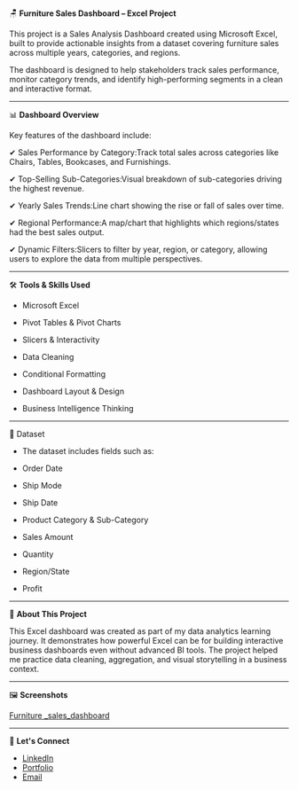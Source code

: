 🪑 **Furniture Sales Dashboard – Excel Project**

This project is a Sales Analysis Dashboard created using Microsoft Excel, built to provide actionable insights from a dataset covering furniture sales across multiple years, categories, and regions.

The dashboard is designed to help stakeholders track sales performance, monitor category trends, and identify high-performing segments in a clean and interactive format.




---



📊 **Dashboard Overview**

Key features of the dashboard include:

✔ Sales Performance by Category:Track total sales across categories like Chairs, Tables, Bookcases, and Furnishings.

✔ Top-Selling Sub-Categories:Visual breakdown of sub-categories driving the highest revenue.

✔ Yearly Sales Trends:Line chart showing the rise or fall of sales over time.

✔ Regional Performance:A map/chart that highlights which regions/states had the best sales output.

✔ Dynamic Filters:Slicers to filter by year, region, or category, allowing users to explore the data from multiple perspectives.




----



🛠️ **Tools & Skills Used**

* Microsoft Excel

* Pivot Tables & Pivot Charts

* Slicers & Interactivity

* Data Cleaning

* Conditional Formatting

* Dashboard Layout & Design

* Business Intelligence Thinking



---



📁 Dataset

* The dataset includes fields such as:

* Order Date

* Ship Mode

* Ship Date

* Product Category & Sub-Category

* Sales Amount

* Quantity

* Region/State

* Profit



---



📌 **About This Project**

This Excel dashboard was created as part of my data analytics learning journey. 
It demonstrates how powerful Excel can be for building interactive business dashboards even without advanced BI tools. The project helped me practice data cleaning, aggregation, and visual storytelling in a business context.




---



🖼️ **Screenshots**

[Furniture _sales_dashboard](https://github.com/user-attachments/assets/2eda86d1-5d63-4776-97f9-7edc008534a0)



---


🤝 **Let's Connect**
* [LinkedIn](www.linkedin.com/in/emwindosa-osarenmwinda-52428a14a)
* [Portfolio](https://your-portfolio-link.com)
* [Email](osarenmwindame@gmail.com)



